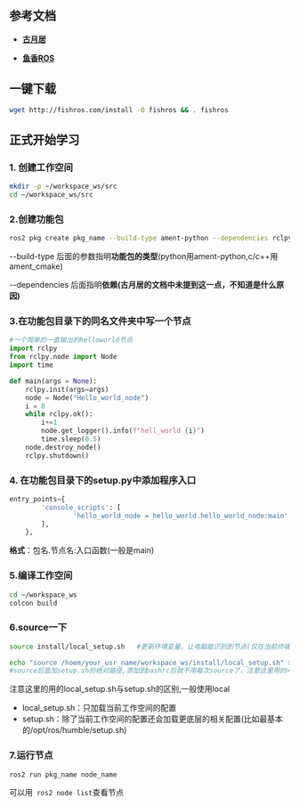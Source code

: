 ## 参考文档

- [**古月居**](https://book.guyuehome.com/)

- [**鱼香ROS**](https://fishros.com/d2lros2/#/?id=%e5%8a%a8%e6%89%8b%e5%ad%a6ros2)



## 一键下载

``` bash
wget http://fishros.com/install -O fishros && . fishros
```



## 正式开始学习

### 		1. 创建工作空间

```bash
mkdir -p ~/workspace_ws/src
cd ~/workspace_ws/src
```

### 2.创建功能包

```bash
ros2 pkg create pkg_name --build-type ament-python --dependencies rclpy
```

--build-type 后面的参数指明**功能包的类型**(python用ament-python,c/c++用ament_cmake)

--dependencies 后面指明**依赖(古月居的文档中未提到这一点，不知道是什么原因)**

### 3.在功能包目录下的同名文件夹中写一个节点

```python
#一个简单的一直输出的helloworld节点
import rclpy
from rclpy.node import Node
import time

def main(args = None):
    rclpy.init(args=args)
    node = Node("Hello_world_node")
    i = 0
    while rclpy.ok():
        i+=1
        node.get_logger().info(f"hell_world {i}")
        time.sleep(0.5)
    node.destroy_node()
    rclpy.shutdown()
```

### 4. 在功能包目录下的setup.py中添加程序入口

```python
entry_points={
        'console_scripts': [
                'hello_world_node = hello_world.hello_world_node:main'
        ],
    },
```

**格式**：包名.节点名:入口函数(一般是main)

### 5.编译工作空间

```bash
cd ~/workspace_ws
colcon build
```

### 6.source一下

```bash
source install/local_setup.sh	#更新环境变量，让电脑能识别到节点(仅在当前终端有效,每次都得source)

echo "source /hoem/your_usr_name/workspace_ws/install/local_setup.sh" >> ~/.bashrc
#source后面加setup.sh的绝对路径,添加到bashrc后就不用每次source了，注意这里用的>>表示追加到末尾,而>表示覆写
```

注意这里的用的local_setup.sh与setup.sh的区别,一般使用local

- local_setup.sh：只加载当前工作空间的配置
- setup.sh：除了当前工作空间的配置还会加载更底层的相关配置(比如最基本的/opt/ros/humble/setup.sh)

### 7.运行节点

```bash
ros2 run pkg_name node_name
```

可以用` ros2 node list`查看节点

